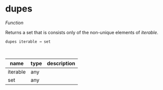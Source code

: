 # dupes

_Function_

Returns a set that is consists only of the non-unique elements of _iterable_.

<pre><code>dupes iterable &rarr; set</code></pre>
<br>

| name | type | description |
|------|------|-------------|
|iterable|any||
|set|any||


